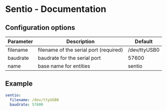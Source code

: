 # Sentio - Documentation
## Configuration options
| Parameter          | Description                                          | Default       |
|--------------------|------------------------------------------------------|-----------    |
| filename           | filename of the serial port  (required)              | /dev/ttyUSB0  |
| baudrate           | baudrate for the serial port                         | 57600         |
| name               | base name for entities                               | sentio        |

## Example
```yaml
sentio:
  filename: /dev/ttyUSB0
  baudrate: 57600
```